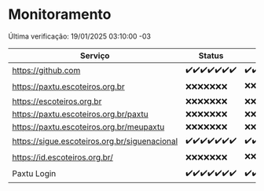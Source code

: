 # Monitoramento

Última verificação: 19/01/2025 03:10:00 -03

|Serviço|Status|Últimas 24h|
|---|---|---|
|https://github.com|<span title="2025-01-12: OK=23">✔️</span><span title="2025-01-13: OK=23">✔️</span><span title="2025-01-14: OK=23">✔️</span><span title="2025-01-15: OK=23">✔️</span><span title="2025-01-16: OK=23">✔️</span><span title="2025-01-17: OK=23">✔️</span><span title="2025-01-18: OK=5">✔️</span>|<span title="18/01/2025 03:13:00 -03 : 200">✔️</span><span title="18/01/2025 04:07:00 -03 : 200">✔️</span><span title="18/01/2025 05:09:00 -03 : 200">✔️</span><span title="18/01/2025 06:07:00 -03 : 200">✔️</span><span title="18/01/2025 07:07:00 -03 : 200">✔️</span><span title="18/01/2025 08:05:00 -03 : 200">✔️</span><span title="18/01/2025 09:13:00 -03 : 200">✔️</span><span title="18/01/2025 10:10:00 -03 : 200">✔️</span><span title="18/01/2025 11:06:00 -03 : 200">✔️</span><span title="18/01/2025 12:06:00 -03 : 200">✔️</span><span title="18/01/2025 13:08:00 -03 : 200">✔️</span><span title="18/01/2025 14:06:00 -03 : 200">✔️</span><span title="18/01/2025 15:09:00 -03 : 200">✔️</span><span title="18/01/2025 16:04:00 -03 : 200">✔️</span><span title="18/01/2025 17:08:00 -03 : 200">✔️</span><span title="18/01/2025 18:07:00 -03 : 200">✔️</span><span title="18/01/2025 19:06:00 -03 : 200">✔️</span><span title="18/01/2025 20:07:00 -03 : 200">✔️</span><span title="18/01/2025 21:42:00 -03 : 200">✔️</span><span title="18/01/2025 23:12:00 -03 : 200">✔️</span><span title="19/01/2025 00:12:00 -03 : 200">✔️</span><span title="19/01/2025 01:09:00 -03 : 200">✔️</span><span title="19/01/2025 02:07:00 -03 : 200">✔️</span><span title="19/01/2025 03:10:00 -03 : 200">✔️</span>|
|https://paxtu.escoteiros.org.br|<span title="2025-01-12: Falhas=23">❌</span><span title="2025-01-13: Falhas=23">❌</span><span title="2025-01-14: Falhas=23">❌</span><span title="2025-01-15: Falhas=23">❌</span><span title="2025-01-16: Falhas=23">❌</span><span title="2025-01-17: Falhas=23">❌</span><span title="2025-01-18: Falhas=5">❌</span>|<span title="18/01/2025 03:13:00 -03 : 403">❌</span><span title="18/01/2025 04:07:00 -03 : 403">❌</span><span title="18/01/2025 05:09:00 -03 : 403">❌</span><span title="18/01/2025 06:07:00 -03 : 403">❌</span><span title="18/01/2025 07:07:00 -03 : 403">❌</span><span title="18/01/2025 08:05:00 -03 : 403">❌</span><span title="18/01/2025 09:13:00 -03 : 403">❌</span><span title="18/01/2025 10:10:00 -03 : 403">❌</span><span title="18/01/2025 11:06:00 -03 : 403">❌</span><span title="18/01/2025 12:06:00 -03 : 403">❌</span><span title="18/01/2025 13:08:00 -03 : 200">✔️</span><span title="18/01/2025 14:06:00 -03 : 403">❌</span><span title="18/01/2025 15:09:00 -03 : 403">❌</span><span title="18/01/2025 16:04:00 -03 : 403">❌</span><span title="18/01/2025 17:08:00 -03 : 403">❌</span><span title="18/01/2025 18:07:00 -03 : 403">❌</span><span title="18/01/2025 19:06:00 -03 : 403">❌</span><span title="18/01/2025 20:07:00 -03 : 403">❌</span><span title="18/01/2025 21:42:00 -03 : 403">❌</span><span title="18/01/2025 23:12:00 -03 : 403">❌</span><span title="19/01/2025 00:12:00 -03 : 403">❌</span><span title="19/01/2025 01:09:00 -03 : 403">❌</span><span title="19/01/2025 02:07:00 -03 : 403">❌</span><span title="19/01/2025 03:10:00 -03 : 403">❌</span>|
|https://escoteiros.org.br|<span title="2025-01-12: Falhas=23">❌</span><span title="2025-01-13: Falhas=23">❌</span><span title="2025-01-14: Falhas=23">❌</span><span title="2025-01-15: Falhas=23">❌</span><span title="2025-01-16: Falhas=23">❌</span><span title="2025-01-17: Falhas=23">❌</span><span title="2025-01-18: Falhas=5">❌</span>|<span title="18/01/2025 03:13:00 -03 : 403">❌</span><span title="18/01/2025 04:07:00 -03 : 403">❌</span><span title="18/01/2025 05:09:00 -03 : 403">❌</span><span title="18/01/2025 06:07:00 -03 : 403">❌</span><span title="18/01/2025 07:07:00 -03 : 403">❌</span><span title="18/01/2025 08:05:00 -03 : 403">❌</span><span title="18/01/2025 09:13:00 -03 : 403">❌</span><span title="18/01/2025 10:10:00 -03 : 403">❌</span><span title="18/01/2025 11:06:00 -03 : 403">❌</span><span title="18/01/2025 12:06:00 -03 : 403">❌</span><span title="18/01/2025 13:08:00 -03 : 403">❌</span><span title="18/01/2025 14:06:00 -03 : 403">❌</span><span title="18/01/2025 15:09:00 -03 : 403">❌</span><span title="18/01/2025 16:04:00 -03 : 403">❌</span><span title="18/01/2025 17:08:00 -03 : 403">❌</span><span title="18/01/2025 18:07:00 -03 : 403">❌</span><span title="18/01/2025 19:06:00 -03 : 403">❌</span><span title="18/01/2025 20:07:00 -03 : 403">❌</span><span title="18/01/2025 21:42:00 -03 : 403">❌</span><span title="18/01/2025 23:12:00 -03 : 403">❌</span><span title="19/01/2025 00:12:00 -03 : 403">❌</span><span title="19/01/2025 01:09:00 -03 : 403">❌</span><span title="19/01/2025 02:07:00 -03 : 403">❌</span><span title="19/01/2025 03:10:00 -03 : 403">❌</span>|
|https://paxtu.escoteiros.org.br/paxtu|<span title="2025-01-12: Falhas=23">❌</span><span title="2025-01-13: Falhas=23">❌</span><span title="2025-01-14: Falhas=23">❌</span><span title="2025-01-15: Falhas=23">❌</span><span title="2025-01-16: Falhas=23">❌</span><span title="2025-01-17: Falhas=23">❌</span><span title="2025-01-18: Falhas=5">❌</span>|<span title="18/01/2025 03:13:00 -03 : 403">❌</span><span title="18/01/2025 04:07:00 -03 : 403">❌</span><span title="18/01/2025 05:09:00 -03 : 403">❌</span><span title="18/01/2025 06:07:00 -03 : 403">❌</span><span title="18/01/2025 07:07:00 -03 : 403">❌</span><span title="18/01/2025 08:05:00 -03 : 403">❌</span><span title="18/01/2025 09:13:00 -03 : 403">❌</span><span title="18/01/2025 10:10:00 -03 : 403">❌</span><span title="18/01/2025 11:06:00 -03 : 403">❌</span><span title="18/01/2025 12:06:00 -03 : 403">❌</span><span title="18/01/2025 13:08:00 -03 : 403">❌</span><span title="18/01/2025 14:06:00 -03 : 403">❌</span><span title="18/01/2025 15:09:00 -03 : 403">❌</span><span title="18/01/2025 16:04:00 -03 : 403">❌</span><span title="18/01/2025 17:08:00 -03 : 403">❌</span><span title="18/01/2025 18:07:00 -03 : 403">❌</span><span title="18/01/2025 19:06:00 -03 : 403">❌</span><span title="18/01/2025 20:07:00 -03 : 403">❌</span><span title="18/01/2025 21:42:00 -03 : 403">❌</span><span title="18/01/2025 23:12:00 -03 : 403">❌</span><span title="19/01/2025 00:12:00 -03 : 403">❌</span><span title="19/01/2025 01:09:00 -03 : 403">❌</span><span title="19/01/2025 02:07:00 -03 : 403">❌</span><span title="19/01/2025 03:10:00 -03 : 403">❌</span>|
|https://paxtu.escoteiros.org.br/meupaxtu|<span title="2025-01-12: Falhas=23">❌</span><span title="2025-01-13: Falhas=23">❌</span><span title="2025-01-14: Falhas=23">❌</span><span title="2025-01-15: Falhas=23">❌</span><span title="2025-01-16: Falhas=23">❌</span><span title="2025-01-17: Falhas=23">❌</span><span title="2025-01-18: Falhas=5">❌</span>|<span title="18/01/2025 03:13:00 -03 : 403">❌</span><span title="18/01/2025 04:07:00 -03 : 403">❌</span><span title="18/01/2025 05:09:00 -03 : 403">❌</span><span title="18/01/2025 06:07:00 -03 : 403">❌</span><span title="18/01/2025 07:07:00 -03 : 403">❌</span><span title="18/01/2025 08:05:00 -03 : 403">❌</span><span title="18/01/2025 09:13:00 -03 : 403">❌</span><span title="18/01/2025 10:10:00 -03 : 403">❌</span><span title="18/01/2025 11:06:00 -03 : 403">❌</span><span title="18/01/2025 12:06:00 -03 : 403">❌</span><span title="18/01/2025 13:08:00 -03 : 403">❌</span><span title="18/01/2025 14:06:00 -03 : 403">❌</span><span title="18/01/2025 15:09:00 -03 : 403">❌</span><span title="18/01/2025 16:04:00 -03 : 403">❌</span><span title="18/01/2025 17:08:00 -03 : 403">❌</span><span title="18/01/2025 18:07:00 -03 : 403">❌</span><span title="18/01/2025 19:06:00 -03 : 403">❌</span><span title="18/01/2025 20:07:00 -03 : 403">❌</span><span title="18/01/2025 21:42:00 -03 : 403">❌</span><span title="18/01/2025 23:12:00 -03 : 403">❌</span><span title="19/01/2025 00:12:00 -03 : 403">❌</span><span title="19/01/2025 01:09:00 -03 : 403">❌</span><span title="19/01/2025 02:07:00 -03 : 403">❌</span><span title="19/01/2025 03:10:00 -03 : 403">❌</span>|
|https://sigue.escoteiros.org.br/siguenacional|<span title="2025-01-12: OK=23">✔️</span><span title="2025-01-13: OK=23">✔️</span><span title="2025-01-14: OK=23">✔️</span><span title="2025-01-15: OK=23">✔️</span><span title="2025-01-16: OK=23">✔️</span><span title="2025-01-17: OK=23">✔️</span><span title="2025-01-18: OK=5">✔️</span>|<span title="18/01/2025 03:13:00 -03 : 200">✔️</span><span title="18/01/2025 04:07:00 -03 : 200">✔️</span><span title="18/01/2025 05:09:00 -03 : 200">✔️</span><span title="18/01/2025 06:07:00 -03 : 200">✔️</span><span title="18/01/2025 07:07:00 -03 : 200">✔️</span><span title="18/01/2025 08:05:00 -03 : 200">✔️</span><span title="18/01/2025 09:13:00 -03 : 200">✔️</span><span title="18/01/2025 10:10:00 -03 : 200">✔️</span><span title="18/01/2025 11:06:00 -03 : 200">✔️</span><span title="18/01/2025 12:06:00 -03 : 200">✔️</span><span title="18/01/2025 13:08:00 -03 : 200">✔️</span><span title="18/01/2025 14:06:00 -03 : 200">✔️</span><span title="18/01/2025 15:09:00 -03 : 200">✔️</span><span title="18/01/2025 16:04:00 -03 : 200">✔️</span><span title="18/01/2025 17:08:00 -03 : 200">✔️</span><span title="18/01/2025 18:07:00 -03 : 200">✔️</span><span title="18/01/2025 19:06:00 -03 : 200">✔️</span><span title="18/01/2025 20:07:00 -03 : 200">✔️</span><span title="18/01/2025 21:42:00 -03 : 200">✔️</span><span title="18/01/2025 23:12:00 -03 : 200">✔️</span><span title="19/01/2025 00:12:00 -03 : 200">✔️</span><span title="19/01/2025 01:09:00 -03 : 200">✔️</span><span title="19/01/2025 02:07:00 -03 : 200">✔️</span><span title="19/01/2025 03:10:00 -03 : 200">✔️</span>|
|https://id.escoteiros.org.br/|<span title="2025-01-12: Falhas=23">❌</span><span title="2025-01-13: Falhas=23">❌</span><span title="2025-01-14: Falhas=23">❌</span><span title="2025-01-15: Falhas=23">❌</span><span title="2025-01-16: Falhas=23">❌</span><span title="2025-01-17: Falhas=23">❌</span><span title="2025-01-18: Falhas=5">❌</span>|<span title="18/01/2025 03:13:00 -03 : 403">❌</span><span title="18/01/2025 04:07:00 -03 : 403">❌</span><span title="18/01/2025 05:09:00 -03 : 403">❌</span><span title="18/01/2025 06:07:00 -03 : 403">❌</span><span title="18/01/2025 07:07:00 -03 : 403">❌</span><span title="18/01/2025 08:05:00 -03 : 403">❌</span><span title="18/01/2025 09:13:00 -03 : 403">❌</span><span title="18/01/2025 10:10:00 -03 : 403">❌</span><span title="18/01/2025 11:06:00 -03 : 403">❌</span><span title="18/01/2025 12:06:00 -03 : 403">❌</span><span title="18/01/2025 13:08:00 -03 : 403">❌</span><span title="18/01/2025 14:06:00 -03 : 403">❌</span><span title="18/01/2025 15:09:00 -03 : 403">❌</span><span title="18/01/2025 16:04:00 -03 : 403">❌</span><span title="18/01/2025 17:08:00 -03 : 200">✔️</span><span title="18/01/2025 18:07:00 -03 : 403">❌</span><span title="18/01/2025 19:06:00 -03 : 403">❌</span><span title="18/01/2025 20:07:00 -03 : 403">❌</span><span title="18/01/2025 21:42:00 -03 : 403">❌</span><span title="18/01/2025 23:12:00 -03 : 403">❌</span><span title="19/01/2025 00:12:00 -03 : 403">❌</span><span title="19/01/2025 01:09:00 -03 : 403">❌</span><span title="19/01/2025 02:07:00 -03 : 403">❌</span><span title="19/01/2025 03:10:00 -03 : 403">❌</span>|
|Paxtu Login|<span title="2025-01-12: OK=23">✔️</span><span title="2025-01-13: OK=23">✔️</span><span title="2025-01-14: OK=23">✔️</span><span title="2025-01-15: OK=23">✔️</span><span title="2025-01-16: OK=23">✔️</span><span title="2025-01-17: OK=23">✔️</span><span title="2025-01-18: OK=5">✔️</span>|<span title="18/01/2025 03:13:00 -03 : 200">✔️</span><span title="18/01/2025 04:07:00 -03 : 200">✔️</span><span title="18/01/2025 05:09:00 -03 : 200">✔️</span><span title="18/01/2025 06:07:00 -03 : 200">✔️</span><span title="18/01/2025 07:07:00 -03 : 200">✔️</span><span title="18/01/2025 08:05:00 -03 : 200">✔️</span><span title="18/01/2025 09:13:00 -03 : 200">✔️</span><span title="18/01/2025 10:10:00 -03 : 200">✔️</span><span title="18/01/2025 11:06:00 -03 : 200">✔️</span><span title="18/01/2025 12:06:00 -03 : 200">✔️</span><span title="18/01/2025 13:08:00 -03 : 200">✔️</span><span title="18/01/2025 14:06:00 -03 : 200">✔️</span><span title="18/01/2025 15:09:00 -03 : 200">✔️</span><span title="18/01/2025 16:04:00 -03 : 200">✔️</span><span title="18/01/2025 17:08:00 -03 : 200">✔️</span><span title="18/01/2025 18:07:00 -03 : 200">✔️</span><span title="18/01/2025 19:06:00 -03 : 200">✔️</span><span title="18/01/2025 20:07:00 -03 : 200">✔️</span><span title="18/01/2025 21:42:00 -03 : 200">✔️</span><span title="18/01/2025 23:12:00 -03 : 200">✔️</span><span title="19/01/2025 00:12:00 -03 : 200">✔️</span><span title="19/01/2025 01:09:00 -03 : 200">✔️</span><span title="19/01/2025 02:07:00 -03 : 200">✔️</span><span title="19/01/2025 03:10:00 -03 : 200">✔️</span>|
